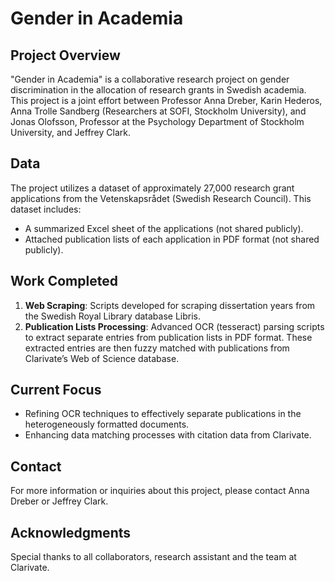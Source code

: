 # Gender in Academia

## Project Overview
"Gender in Academia" is a collaborative research project on gender discrimination in the allocation of research grants in Swedish academia. This project is a joint effort between Professor Anna Dreber, Karin Hederos, Anna Trolle Sandberg (Researchers at SOFI, Stockholm University), and Jonas Olofsson, Professor at the Psychology Department of Stockholm University, and Jeffrey Clark.

## Data
The project utilizes a dataset of approximately 27,000 research grant applications from the Vetenskapsrådet (Swedish Research Council). This dataset includes:
- A summarized Excel sheet of the applications (not shared publicly).
- Attached publication lists of each application in PDF format (not shared publicly).

## Work Completed
1. **Web Scraping**: Scripts developed for scraping dissertation years from the Swedish Royal Library database Libris.
2. **Publication Lists Processing**: Advanced OCR (tesseract) parsing scripts to extract separate entries from publication lists in PDF format. These extracted entries are then fuzzy matched with publications from Clarivate’s Web of Science database.

## Current Focus
- Refining OCR techniques to effectively separate publications in the heterogeneously formatted documents.
- Enhancing data matching processes with citation data from Clarivate.

## Contact
For more information or inquiries about this project, please contact Anna Dreber or Jeffrey Clark.

## Acknowledgments
Special thanks to all collaborators, research assistant and the team at Clarivate.

